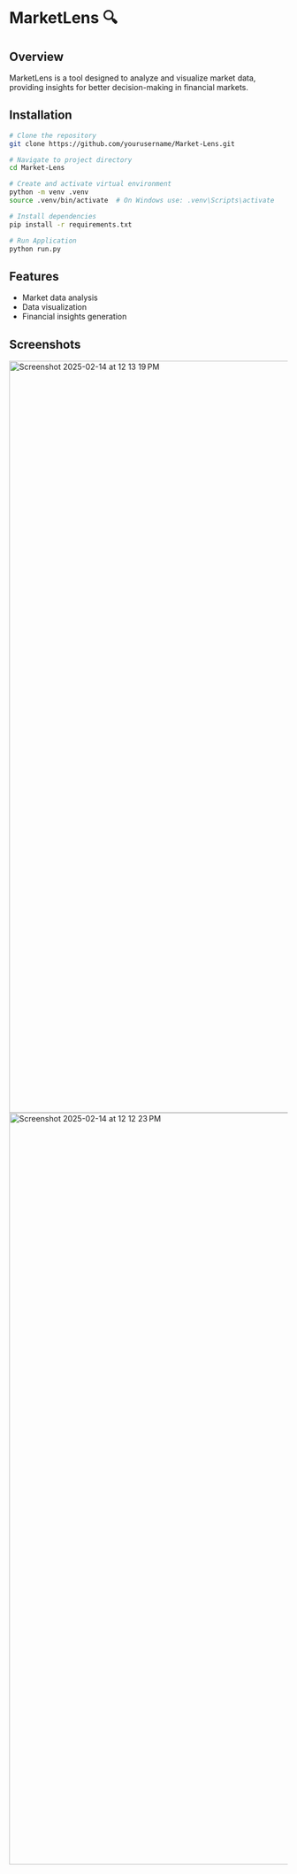 # MarketLens 🔍

## Overview
MarketLens is a tool designed to analyze and visualize market data, providing insights for better decision-making in financial markets.

## Installation
```bash
# Clone the repository
git clone https://github.com/yourusername/Market-Lens.git

# Navigate to project directory
cd Market-Lens

# Create and activate virtual environment
python -m venv .venv
source .venv/bin/activate  # On Windows use: .venv\Scripts\activate

# Install dependencies
pip install -r requirements.txt

# Run Application
python run.py
```

## Features
- Market data analysis
- Data visualization
- Financial insights generation

## Screenshots
<img width="1359" alt="Screenshot 2025-02-14 at 12 13 19 PM" src="https://github.com/user-attachments/assets/d9c5947f-cfc4-4479-84bd-d16d2e8549c0" />


<img width="1359" alt="Screenshot 2025-02-14 at 12 12 23 PM" src="https://github.com/user-attachments/assets/87d6af38-5390-4cfe-b799-48538474bcba" />







